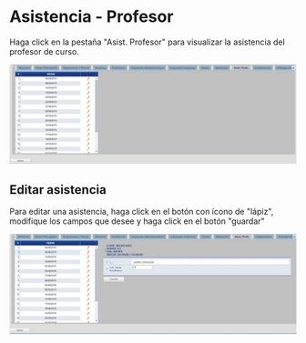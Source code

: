# Asistencia - Profesor

Haga click en la pestaña "Asist. Profesor" para visualizar la asistencia del profesor de curso.

![asistencia](../reportes/cursosVer/img/asisProf/verAsisProf.jpg)

## Editar asistencia

Para editar una asistencia, haga click en el botón con ícono de "lápiz", modifique los campos que desee y haga click en el botón "guardar"

![asistencia](../reportes/cursosVer/img/asisProf/editarAsistProf.jpg)

